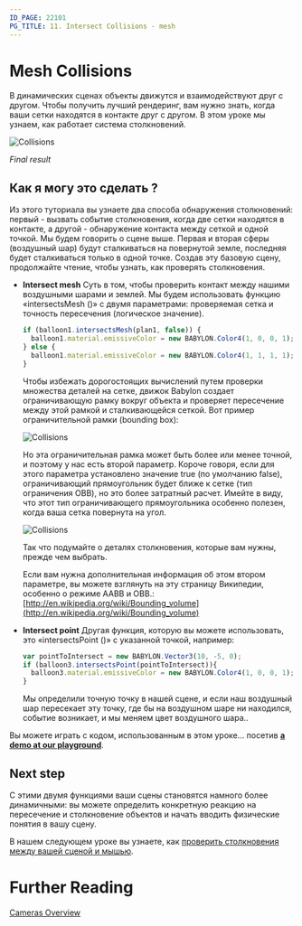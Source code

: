 ```yaml
---
ID_PAGE: 22101
PG_TITLE: 11. Intersect Collisions - mesh
---
```

# Mesh Collisions

В динамических сценах объекты движутся и взаимодействуют друг с другом. Чтобы получить лучший рендеринг, вам нужно знать, когда ваши сетки находятся в контакте друг с другом. В этом уроке мы узнаем, как работает система столкновений.

![Collisions](/img/how_to/Collisions%20Intersect/10.png)

_Final result_

## Как я могу это сделать ?

Из этого туториала вы узнаете два способа обнаружения столкновений: первый - вызвать событие столкновения, когда две сетки находятся в контакте, а другой - обнаружение контакта между сеткой и одной точкой.
Мы будем говорить о сцене выше. Первая и вторая сферы (воздушный шар) будут сталкиваться на повернутой земле, последняя будет сталкиваться только в одной точке. Создав эту базовую сцену, продолжайте чтение, чтобы узнать, как проверять столкновения.

* **Intersect mesh**
  Суть в том, чтобы проверить контакт между нашими воздушными шарами и землей. Мы будем использовать функцию «intersectsMesh ()» с двумя параметрами: проверяемая сетка и точность пересечения (логическое значение).

  ```javascript
  if (balloon1.intersectsMesh(plan1, false)) {
    balloon1.material.emissiveColor = new BABYLON.Color4(1, 0, 0, 1);
  } else {
    balloon1.material.emissiveColor = new BABYLON.Color4(1, 1, 1, 1);
  }
  ```

  Чтобы избежать дорогостоящих вычислений путем проверки множества деталей на сетке, движок Babylon создает ограничивающую рамку вокруг объекта и проверяет пересечение между этой рамкой и сталкивающейся сеткой. Вот пример ограничительной рамки (bounding box):

  ![Collisions](/img/how_to/Collisions%20Intersect/10-1.png)

  Но эта ограничительная рамка может быть более или менее точной, и поэтому у нас есть второй параметр. Короче говоря, если для этого параметра установлено значение true (по умолчанию false), ограничивающий прямоугольник будет ближе к сетке (тип ограничения OBB), но это более затратный расчет. Имейте в виду, что этот тип ограничивающего прямоугольника особенно полезен, когда ваша сетка повернута на угол.

  ![Collisions](/img/how_to/Collisions%20Intersect/10-2.png)

  Так что подумайте о деталях столкновения, которые вам нужны, прежде чем выбрать.

  Если вам нужна дополнительная информация об этом втором параметре, вы можете взглянуть на эту страницу Википедии, особенно о режиме AABB и OBB.: [http://en.wikipedia.org/wiki/Bounding_volume](http://en.wikipedia.org/wiki/Bounding_volume)

* **Intersect point**
  Другая функция, которую вы можете использовать, это «intersectsPoint ()» с указанной точкой, например:

  ```javascript
  var pointToIntersect = new BABYLON.Vector3(10, -5, 0);
  if (balloon3.intersectsPoint(pointToIntersect)){
    balloon3.material.emissiveColor = new BABYLON.Color4(1, 0, 0, 1);
  }
  ```

  Мы определили точную точку в нашей сцене, и если наш воздушный шар пересекает эту точку, где бы на воздушном шаре ни находился, событие возникает, и мы меняем цвет воздушного шара..

Вы можете играть с кодом, использованным в этом уроке... посетив [**a demo at our playground**]( https://www.babylonjs-playground.com/?10).

## Next step

С этими двумя функциями ваши сцены становятся намного более динамичными: вы можете определить конкретную реакцию на пересечение и столкновение объектов и начать вводить физические понятия в вашу сцену.

В нашем следующем уроке вы узнаете, как [проверить столкновения между вашей сценой и мышью](/babylon101/Picking_Collisions).

# Further Reading

[Cameras Overview](/features/Cameras)